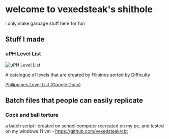 # welcome to vexedsteak's shithole

i only make garbage stuff here for fun

## Stuff I made
### uPH Level List
![uPH Level List](https://cdn.discordapp.com/attachments/944950635604877312/1086928161733890229/Untitled479_1_1_1.jpg "uPH Level List")

A catalogue of levels that are created by Filipinos sorted by Difficulty

[Philippines Level List (Google Docs)](https://bit.ly/PHLevelList)

## Batch files that people can easily replicate
### Cock and ball torture
a batch script i created on school computer recreated on my pc, and tested on my windows 11 vm - https://github.com/vexedsteak/cbt
